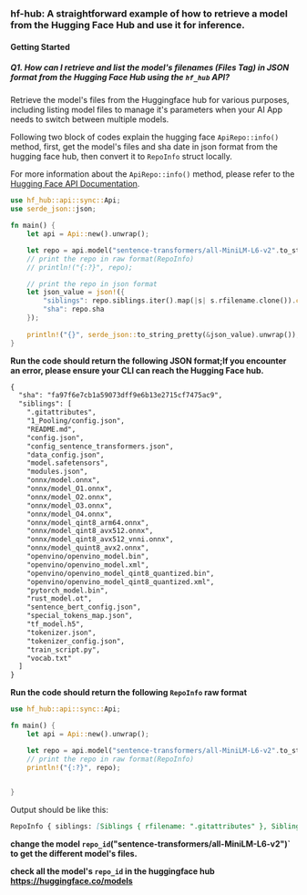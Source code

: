 ### hf-hub: A straightforward example of how to retrieve a model from the Hugging Face Hub and use it for inference.

#### Getting Started

##### Q1. How can I retrieve and list the model's filenames (Files Tag) in JSON format from the Hugging Face Hub using the `hf_hub` API?
Retrieve the model's files from the Huggingface hub for various purposes, including listing model files to manage it's parameters when your AI App needs to switch between multiple models.

Following two block of codes explain the hugging face `ApiRepo::info()` method, first, get the model's files and sha date in json format from the hugging face hub, then convert it to `RepoInfo` struct locally.

For more information about the `ApiRepo::info()` method, please refer to the [Hugging Face API Documentation](https://docs.rs/hf-hub/0.3.2/hf_hub/api/sync/struct.ApiRepo.html#method.info).

```rust
use hf_hub::api::sync::Api;
use serde_json::json;

fn main() {
    let api = Api::new().unwrap();

    let repo = api.model("sentence-transformers/all-MiniLM-L6-v2".to_string()).info().unwrap();
    // print the repo in raw format(RepoInfo)
    // println!("{:?}", repo); 

    // print the repo in json format
    let json_value = json!({
        "siblings": repo.siblings.iter().map(|s| s.rfilename.clone()).collect::<Vec<_>>(),
        "sha": repo.sha
    });
    
    println!("{}", serde_json::to_string_pretty(&json_value).unwrap());
}
```
**Run the code should return the following JSON format;If you encounter an error, please ensure your CLI can reach the Hugging Face hub.**

```markdown
{
  "sha": "fa97f6e7cb1a59073dff9e6b13e2715cf7475ac9",
  "siblings": [
    ".gitattributes",
    "1_Pooling/config.json",
    "README.md",
    "config.json",
    "config_sentence_transformers.json",
    "data_config.json",
    "model.safetensors",
    "modules.json",
    "onnx/model.onnx",
    "onnx/model_O1.onnx",
    "onnx/model_O2.onnx",
    "onnx/model_O3.onnx",
    "onnx/model_O4.onnx",
    "onnx/model_qint8_arm64.onnx",
    "onnx/model_qint8_avx512.onnx",
    "onnx/model_qint8_avx512_vnni.onnx",
    "onnx/model_quint8_avx2.onnx",
    "openvino/openvino_model.bin",
    "openvino/openvino_model.xml",
    "openvino/openvino_model_qint8_quantized.bin",
    "openvino/openvino_model_qint8_quantized.xml",
    "pytorch_model.bin",
    "rust_model.ot",
    "sentence_bert_config.json",
    "special_tokens_map.json",
    "tf_model.h5",
    "tokenizer.json",
    "tokenizer_config.json",
    "train_script.py",
    "vocab.txt"
  ]
}

```
**Run the code should return the following `RepoInfo` raw format**

```rust
use hf_hub::api::sync::Api;

fn main() {
    let api = Api::new().unwrap();

    let repo = api.model("sentence-transformers/all-MiniLM-L6-v2".to_string()).info().unwrap();
    // print the repo in raw format(RepoInfo)
    println!("{:?}", repo); 

    
}
```
Output should be like this:

```markdown
RepoInfo { siblings: [Siblings { rfilename: ".gitattributes" }, Siblings { rfilename: "1_Pooling/config.json" }, Siblings { rfilename: "README.md" }, Siblings { rfilename: "config.json" }, Siblings { rfilename: "config_sentence_transformers.json" }, Siblings { rfilename: "data_config.json" }, Siblings { rfilename: "model.safetensors" }, Siblings { rfilename: "modules.json" }, Siblings { rfilename: "onnx/model.onnx" }, Siblings { rfilename: "onnx/model_O1.onnx" }, Siblings { rfilename: "onnx/model_O2.onnx" }, Siblings { rfilename: "onnx/model_O3.onnx" }, Siblings { rfilename: "onnx/model_O4.onnx" }, Siblings { rfilename: "onnx/model_qint8_arm64.onnx" }, Siblings { rfilename: "onnx/model_qint8_avx512.onnx" }, Siblings { rfilename: "onnx/model_qint8_avx512_vnni.onnx" }, Siblings { rfilename: "onnx/model_quint8_avx2.onnx" }, Siblings { rfilename: "openvino/openvino_model.bin" }, Siblings { rfilename: "openvino/openvino_model.xml" }, Siblings { rfilename: "openvino/openvino_model_qint8_quantized.bin" }, Siblings { rfilename: "openvino/openvino_model_qint8_quantized.xml" }, Siblings { rfilename: "pytorch_model.bin" }, Siblings { rfilename: "rust_model.ot" }, Siblings { rfilename: "sentence_bert_config.json" }, Siblings { rfilename: "special_tokens_map.json" }, Siblings { rfilename: "tf_model.h5" }, Siblings { rfilename: "tokenizer.json" }, Siblings { rfilename: "tokenizer_config.json" }, Siblings { rfilename: "train_script.py" }, Siblings { rfilename: "vocab.txt" }], sha: "fa97f6e7cb1a59073dff9e6b13e2715cf7475ac9" }

```

**change the model `repo_id`("sentence-transformers/all-MiniLM-L6-v2")` to get the different model's files.**

**check all the model's `repo_id` in the huggingface hub https://huggingface.co/models**